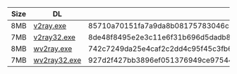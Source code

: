 |    Size   |     DL  | sha512sum |
|  ---  |  ---  |  ---  |
| 8MB | [v2ray.exe](https://cdn.jsdelivr.net/gh/googleians/v2ray-core@main/v2ray.exe) | 85710a70151fa7a9da8b08175783046c37efd3eb5ae534a2250c151e298d4621ab4fe0db17f68b49e38a999431476028e0aae75cb9d9d551db8c2f5d454b2884 |
| 7MB | [v2ray32.exe](https://cdn.jsdelivr.net/gh/googleians/v2ray-core@main/v2ray32.exe) | 8de48f8495e2e3c11e6f31b696d5dadb8b471ba6fabe51b8bf04e08a3f380c3dee0fda49c76a639d2aa93a4f469f49df6d59a2c54cb589c2a92a74bfbb9619b8 |
| 8MB | [wv2ray.exe](https://cdn.jsdelivr.net/gh/googleians/v2ray-core@main/wv2ray.exe) | 742c7249da25e4caf2c2dd4c95f45c3fb608b4d8df7afabf3e2fa6cc733ea1540523196ef4f90d4e3e9f4d34cdb8b8897b2fae56d8c99410781ee877ca189ea7 |
| 7MB | [wv2ray32.exe](https://cdn.jsdelivr.net/gh/googleians/v2ray-core@main/wv2ray32.exe) | 927d2f427bb3896ef051376949ce9754496d5c2dc22f35119659590739250228ca4ed58438c14a6a118605a29bc1dbd4a6cba2e1077134614ce450921d8f8d8e |
